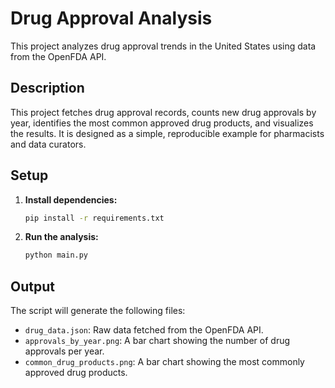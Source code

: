 # Drug Approval Analysis

This project analyzes drug approval trends in the United States using data from the OpenFDA API.

## Description

This project fetches drug approval records, counts new drug approvals by year, identifies the most common approved drug products, and visualizes the results. It is designed as a simple, reproducible example for pharmacists and data curators.

## Setup

1.  **Install dependencies:**
    ```bash
    pip install -r requirements.txt
    ```

2.  **Run the analysis:**
    ```bash
    python main.py
    ```

## Output

The script will generate the following files:

*   `drug_data.json`: Raw data fetched from the OpenFDA API.
*   `approvals_by_year.png`: A bar chart showing the number of drug approvals per year.
*   `common_drug_products.png`: A bar chart showing the most commonly approved drug products.
